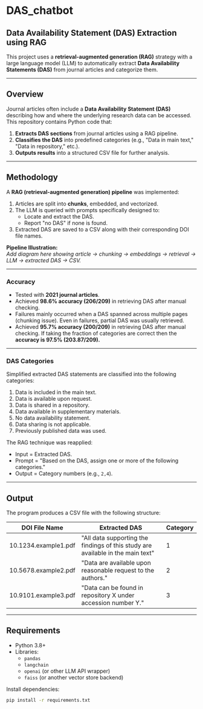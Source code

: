 # DAS_chatbot
## Data Availability Statement (DAS) Extraction using RAG

This project uses a **retrieval-augmented generation (RAG)** strategy with a large language model (LLM) to automatically extract **Data Availability Statements (DAS)** from journal articles and categorize them.  

---

## Overview

Journal articles often include a **Data Availability Statement (DAS)** describing how and where the underlying research data can be accessed. This repository contains Python code that:  

1. **Extracts DAS sections** from journal articles using a RAG pipeline.  
2. **Classifies the DAS** into predefined categories (e.g., "Data in main text," "Data in repository," etc.).  
3. **Outputs results** into a structured CSV file for further analysis.  

---

## Methodology

A **RAG (retrieval-augmented generation) pipeline** was implemented:  

1. Articles are split into **chunks**, embedded, and vectorized.  
2. The LLM is queried with prompts specifically designed to:  
   - Locate and extract the DAS.  
   - Report "no DAS" if none is found.  
3. Extracted DAS are saved to a CSV along with their corresponding DOI file names.  

**Pipeline Illustration:**  
_Add diagram here showing article → chunking → embeddings → retrieval → LLM → extracted DAS → CSV._  

---

### Accuracy

- Tested with **2021 journal articles**.  
- Achieved **98.6% accuracy (206/209)** in retrieving DAS after manual checking.  
- Failures mainly occurred when a DAS spanned across multiple pages (chunking issue). Even in failures, partial DAS was usually retrieved.
- Achieved **95.7% accuracy (200/209)** in retrieving DAS after manual checking.  If taking the fraction of categories are correct then the **accuracy is 97.5% (203.87/209).** 

---

### DAS Categories

Simplified extracted DAS statements are classified into the following categories:  

1. Data is included in the main text.  
2. Data is available upon request.  
3. Data is shared in a repository.  
4. Data available in supplementary materials.  
5. No data availability statement.  
6. Data sharing is not applicable.  
7. Previously published data was used.  

The RAG technique was reapplied:  
- Input = Extracted DAS.  
- Prompt = "Based on the DAS, assign one or more of the following categories."  
- Output = Category numbers (e.g., `2,4`).  

---

## Output

The program produces a CSV file with the following structure:  

| DOI File Name    | Extracted DAS                                                                 | Category |
|------------------|-------------------------------------------------------------------------------|----------|
| 10.1234.example1.pdf | "All data supporting the findings of this study are available in the main text"| 1        |
| 10.5678.example2.pdf | "Data are available upon reasonable request to the authors."                  | 2        |
| 10.9101.example3.pdf | "Data can be found in repository X under accession number Y."                 | 3        |

---

## Requirements

- Python 3.8+  
- Libraries:  
  - `pandas`  
  - `langchain`  
  - `openai` (or other LLM API wrapper)  
  - `faiss` (or another vector store backend)  

Install dependencies:  

```bash
pip install -r requirements.txt
